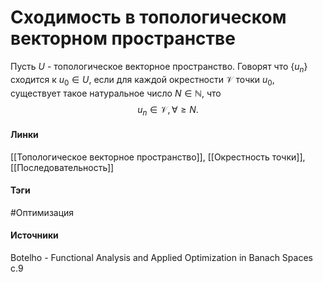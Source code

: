 # Сходимость в топологическом векторном пространстве
Пусть $U$ - топологическое векторное пространство. Говорят что $\{u_{n}\}$ сходится к $u_{0}\in U$, если для каждой окрестности $\mathcal{V}$ точки $u_{0}$, существует такое натуральное число $N\in\mathbb{N}$, что
$$
u_{n}\in\mathcal{V},\forall\ge N.
$$
#### Линки
 [[Топологическое векторное пространство]],
 [[Окрестность точки]],
 [[Последовательность]]
#### Тэги
 #Оптимизация 
#### Источники
 Botelho - Functional Analysis and Applied Optimization in Banach Spaces с.9